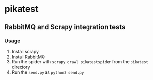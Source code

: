 # pikatest 
## RabbitMQ and Scrapy integration tests

### Usage
1. Install scrapy
2. Install RabbitMQ
3. Run the spider with `scrapy crawl pikatestspider` from the `pikatest` directory
4. Run the `send.py` as `python3 send.py`

